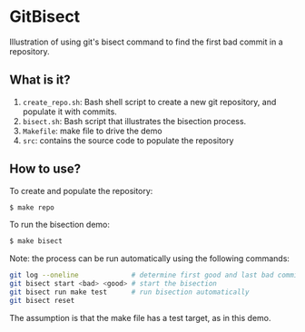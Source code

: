 # GitBisect
Illustration of using git's bisect command to find the first bad commit
in a repository.

## What is it?
1. `create_repo.sh`: Bash shell script to create a new git repository,
    and populate it with commits.
1. `bisect.sh`: Bash script that illustrates the bisection process.
1. `Makefile`: make file to drive the demo
1. `src`: contains the source code to populate the repository

## How to use?
To create and populate the repository:
```bash
$ make repo
```

To run the bisection demo:
```bash
$ make bisect
```

Note: the process can be run automatically using the following commands:
```bash
git log --oneline             # determine first good and last bad commit
git bisect start <bad> <good> # start the bisection
git bisect run make test      # run bisection automatically
git bisect reset
```
The assumption is that the make file has a test target, as in this demo.
